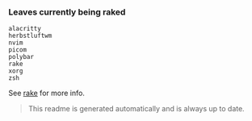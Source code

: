 ### Leaves currently being raked
```
alacritty
herbstluftwm
nvim
picom
polybar
rake
xorg
zsh
```
See [rake](https://github.com/tsbohc/.garden/tree/master/etc) for more info.

> This readme is generated automatically and is always up to date.
